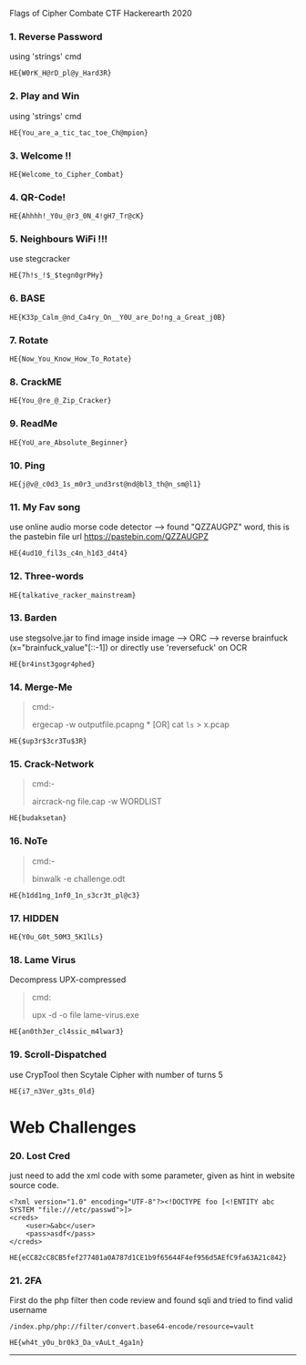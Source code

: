 
Flags of Cipher Combate CTF Hackerearth 2020

### 1. Reverse Password		
using 'strings' cmd

`HE{W0rK_H@rD_pl@y_Hard3R}`


### 2. Play and Win
using 'strings' cmd

`HE{You_are_a_tic_tac_toe_Ch@mpion}`


### 3. Welcome !!

`HE{Welcome_to_Cipher_Combat}`


### 4. QR-Code!

`HE{Ahhhh!_Y0u_@r3_0N_4!gH7_Tr@cK}`


### 5. Neighbours WiFi !!!
 use stegcracker

`HE{7h!s_!$_$tegn0grPHy}`


### 6. BASE

`HE{K33p_Calm_@nd_Ca4ry_On__Y0U_are_Do!ng_a_Great_j0B}`


### 7. Rotate

`HE{Now_You_Know_How_To_Rotate}`


### 8. CrackME

`HE{You_@re_@_Zip_Cracker}`


### 9. ReadMe

`HE{YoU_are_Absolute_Beginner}`


### 10. Ping

`HE{j@v@_c0d3_1s_m0r3_und3rst@nd@bl3_th@n_sm@l1}`


### 11. My Fav song 	
use online audio morse code detector --> found "QZZAUGPZ" word, this is the pastebin file url
https://pastebin.com/QZZAUGPZ

`HE{4ud10_fil3s_c4n_h1d3_d4t4}`


### 12. Three-words

`HE{talkative_racker_mainstream}`


### 13. Barden 
use stegsolve.jar to find image inside image --> ORC --> reverse brainfuck (x="brainfuck_value"[::-1])
or directly use 'reversefuck' on OCR

`HE{br4inst3gogr4phed}`


### 14. Merge-Me	
 >cmd:- <p> ergecap -w outputfile.pcapng *   [OR]	cat `ls` > x.pcap

`HE{$up3r$3cr3Tu$3R}`


### 15. Crack-Network  		
>cmd:- <p> aircrack-ng file.cap -w WORDLIST

`HE{budaksetan}`


### 16. NoTe 	

>cmd:- <p> binwalk -e challenge.odt

`HE{h1dd1ng_1nf0_1n_s3cr3t_pl@c3}`


### 17. HIDDEN

`HE{Y0u_G0t_50M3_5K1lLs}`


### 18. Lame Virus
Decompress UPX-compressed


>cmd: <p> upx -d -o file lame-virus.exe

`HE{an0th3er_cl4ssic_m4lwar3}`


### 19. Scroll-Dispatched

use CrypTool then Scytale Cipher with number of turns 5

`HE{i7_n3Ver_g3ts_0ld}`



# Web Challenges

### 20. Lost Cred
just need to add the xml code with some parameter, given as hint in website source code.
```
<?xml version="1.0" encoding="UTF-8"?><!DOCTYPE foo [<!ENTITY abc SYSTEM "file:///etc/passwd">]>
<creds>
	<user>&abc</user>
	<pass>asdf</pass>
</creds>
```

`HE{eCC82cC8CB5fef277401a0A787d1CE1b9f65644F4ef956d5AEfC9fa63A21c842}`


### 21. 2FA
First do the php filter then code review and found sqli and tried to find valid username
```
/index.php/php://filter/convert.base64-encode/resource=vault
```
`HE{wh4t_y0u_br0k3_Da_vAuLt_4ga1n}`

-----------------------------------------------------
